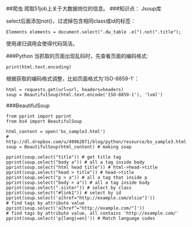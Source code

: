 ##爬虫
爬取51job上关于大数据岗位的信息。
###知识点：
Jsoup库

select后面添加not()，过滤掉包含相同class或id的标签：

```
Elements elements = document.select(".dw_table .el").not(".title");
```
使用递归调用会使得代码简洁。

###Python
当抓取的页面出现乱码时，先查看页面的编码格式:

```
print(html.text.encoding)
```
根据获取的编码格式调整，比如页面格式为'ISO-8859-1'：

```
html = requests.get(url=url, headers=headers)
soup = BeautifulSoup(html.text.encode('ISO-8859-1'), 'lxml')
```

###BeautifulSoup

```
from pprint import pprint
from bs4 import BeautifulSoup

html_content = open('bs_sample3.html') 
# http://dl.dropbox.com/u/49962071/blog/python/resource/bs_sample3.html
soup = BeautifulSoup(html_content) # making soap

pprint(soup.select("title")) # get title tag
pprint(soup.select("body a")) # all a tag inside body
pprint(soup.select("html head title")) # html->head->title
pprint(soup.select("head > title")) # head->title
pprint(soup.select("p > a")) # all a tag that inside p
pprint(soup.select("body > a")) # all a tag inside body
pprint(soup.select(".sister")) # select by class
pprint(soup.select("#link1")) # select by id
pprint(soup.select('a[href="http://example.com/elsie"]')) 
# find tags by attribute value
pprint(soup.select('a[href^="http://example.com/"]'))
# find tags by attribute value, all contains 'http://example.com/'
pprint(soup.select('p[lang|=en]')) # Match language codes
```